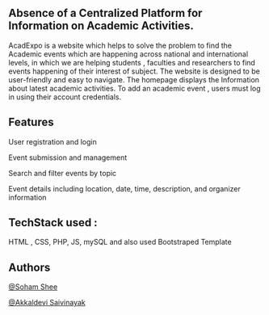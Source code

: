 ## Absence of a Centralized Platform for Information on Academic Activities.

AcadExpo is a website which helps to solve the problem to find the Academic events which are happening across national and international levels, in which we are helping students , faculties and researchers to find events happening of their interest of subject. The website is designed to be user-friendly and easy to navigate. The homepage displays the Information about latest academic activities. To add an academic event , users must log in using their account credentials.



## Features 

User registration and login

Event submission and management 

Search and filter events by topic

Event details including location, date, time, description, and organizer information


## TechStack used :

HTML , CSS, PHP, JS, mySQL and also used Bootstraped Template


## Authors

[@Soham Shee](https://github.com/soham-shee)

[@Akkaldevi Saivinayak](https://github.com/riskyhomo)